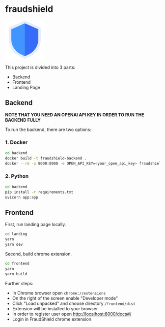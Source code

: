 # fraudshield

![logo](frontend/public/icon-128.png)

This project is divided into 3 parts:
* Backend
* Frontend
* Landing Page

## Backend

**NOTE THAT YOU NEED AN OPENAI API KEY IN ORDER TO RUN THE BACKEND FULLY**

To run the backend, there are two options:

### 1. Docker

```bash
cd backend
docker build -t fraudshield-backend .
docker --rm -p 8000:8000 -e OPEN_API_KEY=<your_open_api_key> fraudshield-backend
```

### 2. Python

```bash
cd backend
pip install -r requirements.txt
uvicorn app:app
```

## Frontend

First, run landing page locally.

```bash
cd landing
yarn
yarn dev
```
Second, build chrome extension.

```bash
cd frontend
yarn
yarn build
```

Further steps:
- In Chrome browser open `chrome://extensions`
- On the right of the screen enable "Developer mode"
- Click "Load unpacked" and choose directory `/frontend/dist`
- Extension will be installed to your browser
- In order to register user open [http://localhost:8000/docs#/](http://localhost:8000/docs#/)
- Login in FraudShield chrome extension


